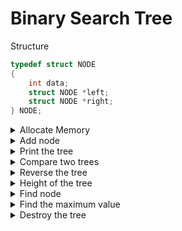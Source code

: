 # Binary Search Tree
Structure

```c
typedef struct NODE
{
    int data;
    struct NODE *left;
    struct NODE *right;
} NODE;
```
<details><summary>Allocate Memory</summary>
<p>

```c
void *AllocateMemory(int sizeBytes, const char *strErr, bool bExit)
{
    void *pvMem = malloc(sizeBytes);

    if (NULL == pvMem)
    {
        fprintf(stderr, "Memory allocation failure: %s\n", strErr);

        if (bExit)
            exit(EXIT_FAILURE);
    }

    return pvMem;
}
```
</p>
</details>

<details><summary>Add node</summary>
<p>

```c
NODE *AddNode(NODE *tree, int data)
{
    if (NULL == tree)
    {
        NODE *newNode = AllocateMemory(sizeof(NODE), "AddNode", EXIT_PROGRAM);
        newNode->data = data;
        newNode->left = NULL;
        newNode->right = NULL;

        return newNode;
    }
    else
    {
        if (tree->data < data)
        {
            tree->right = AddNode(tree->right, data);
        }
        else
        {
            tree->left = AddNode(tree->left, data);
        }
        return tree;
    }
}
```
</p>
</details>

<details><summary>Print the tree</summary>
<p>

```c
void PrintTree(NODE *root)
{
    if (NULL == root)
        return;

    PrintTree(root->left);
    printf("Data: %d\n", root->data);
    PrintTree(root->right);
}
```
</p>
</details>

<details><summary>Compare two trees</summary>
<p>

```c
bool CompareTrees(NODE *a, NODE *b)
{
    // Both empty
    if (NULL == a && NULL == b)
        return true;

    // Both non-empty
    if (NULL != a && NULL != b)
    {
        return (
            a->data == b->data &&
            CompareTrees(a->left, b->left) &&
            CompareTrees(a->right, b->right));
    }

    // one empty, one not
    return false;
}
```
</p>
</details>

<details><summary>Reverse the tree</summary>
<p>

```c
void ReverseTree(NODE *tree)
{
    if (NULL == tree)
        return;

    NODE *tmp = tree->right;
    tree->right = tree->left;
    tree->left = tmp;

    ReverseTree(tree->left);
    ReverseTree(tree->right);
}
```
</p>
</details>

<details><summary>Height of the tree</summary>
<p>

```c
int GetHeight(NODE *tree)
{
    if (NULL == tree)
        return -1;

    int left = GetHeight(tree->left);
    int right = GetHeight(tree->right);

    if (left < right)
        return right + 1;
    else
        return left + 1;
}
```
</p>
</details>

<details><summary>Find node</summary>
<p>

```c
NODE *FindNode(NODE *tree, int data)
{
    if (NULL == tree || tree->data == data)
        return tree;

    if (tree->data < data)
        return FindNode(tree->right, data);

    return FindNode(tree->left, data);
}
```
</p>
</details>

<details><summary>Find the maximum value</summary>
<p>

```c
int FindMaxValue(NODE *tree)
{
    while (tree->right != NULL)
        tree = tree->right;

    return tree->data;
}
```
</p>
</details>

<details><summary>Destroy the tree</summary>
<p>

```c
void DestroyTree(NODE *tree)
{
    if (NULL == tree)
        return;

    DestroyTree(tree->left);
    DestroyTree(tree->right);
    free(tree);
}
```
</p>
</details>
